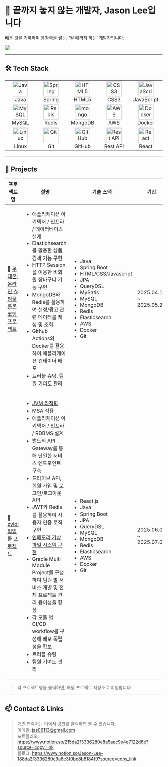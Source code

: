 <h1>👋 끝까지 놓지 않는 개발자, Jason Lee입니다</h1>

<p>배운 것을 기록하며 통찰력을 쌓는, ‘될 때까지 하는’ 개발자입니다.</p>

![](https://komarev.com/ghpvc/?username=id3ntity99)

---

## 🛠 Tech Stack

<table>
  <tr>
    <td align="center" width="96">
      <img src="https://skillicons.dev/icons?i=java" width="48" height="48" alt="Java" /><br>Java
    </td>
    <td align="center" width="96">
      <img src="https://skillicons.dev/icons?i=spring" width="48" height="48" alt="Spring" /><br>Spring
    </td>
    <td align="center" width="96">
      <img src="https://skillicons.dev/icons?i=html" width="48" height="48" alt="HTML5" /><br>HTML5
    </td>
    <td align="center" width="96">
      <img src="https://skillicons.dev/icons?i=css" width="48" height="48" alt="CSS3" /><br>CSS3
    </td>
    <td align="center" width="96">
      <img src="https://techstack-generator.vercel.app/js-icon.svg" width="48" height="48" alt="JavaScript" /><br>JavaScript
    </td>
  </tr>
  <tr>
    <td align="center" width="96">
      <img src="https://skillicons.dev/icons?i=mysql" width="48" height="48" alt="MySQL" /><br>MySQL
    </td>
    <td align="center" width="96">
      <img src="https://skillicons.dev/icons?i=redis" width="48" height="48" alt="Redis" /><br>Redis
    </td>
         <td align="center" width="96">
      <img src="https://skillicons.dev/icons?i=mongo" width="48" height="48" alt="mongo" />MongoDB
    </td>
    <td align="center" width="96">
      <img src="https://skillicons.dev/icons?i=aws" width="48" height="48" alt="AWS" /><br>AWS
    </td>
    <td align="center" width="96">
      <img src="https://techstack-generator.vercel.app/docker-icon.svg" width="48" height="48" alt="Docker" />Docker
    </td>
  </tr>
  <tr>
    <td align="center" width="96">
      <img src="https://skillicons.dev/icons?i=linux" width="48" height="48" alt="Linux" /><br>Linux
    </td>
    <td align="center" width="96">
      <img src="https://skillicons.dev/icons?i=git" width="48" height="48" alt="Git" /><br>Git
    </td>
    <td align="center" width="96">
      <img src="https://techstack-generator.vercel.app/github-icon.svg" width="48" height="48" alt="GitHub" /><br>GitHub
    </td>
    <td align="center" width="96">
      <img src="https://techstack-generator.vercel.app/restapi-icon.svg" width="48" height="48" alt="Rest API" /><br>Rest API
    </td>
    <td align="center" width="96">
      <img src="https://skillicons.dev/icons?i=react" width="48" height="48" alt="React" /><br>React
    </td>
  </tr>
</table>

---

## 🔗 Projects

| 프로젝트명 | 설명 | 기술 스택 | 기간 |
|-----------|------|-----------|------|
| 🛒 [롯데온: 온라인 쇼핑물 클론 코딩 프로젝트](https://github.com/id3ntity99/lotte1-lotteon-project-team1) | <ul><li>애플리케이션 아키텍처 / 인프라 / 데이터베이스 설계</li><li>Elastichsearch를 활용한 상품 검색 기능 구현</li><li>HTTP Session을 이용한 비회원 장바구니 기능 구현</li><li>MongoDB와 Redis를 활용하여 설정/광고 관련 데이터를 캐싱 및 조회</li><li>Github Actions와 Docker를 활용하여 애플리케이션 컨테이너 배포</li><li>트러블 슈팅, 팀원 기여도 관리</li></ul> | <ul><li>Java</li><li>Spring Boot</li><li>HTML/CSS/Javascript</li><li>JPA</li><li>QueryDSL</li><li>MyBatis</li><li>MySQL</li><li>MongoDB</li> <li>Redis</li><li>Elasticsearch</li><li>AWS</li><li>Docker</li><li>Git</li></ul>|  2025.04.18 ~ 2025.05.20 |
| 🧩 [zylo: 협업 툴 프로젝트](https://github.com/greenlotte6/lotte2-community-app-project-team4) | <ul><li>[JVM 최적화](https://www.notion.so/211da2f3336280f2a653fcafa640f8db?source=copy_link)</li><li>MSA 적용</li><li>애플리케이션 아키텍처 / 인프라 / RDBMS 설계</li><li>별도의 API Gateway를 통해 단일한 서비스 엔드포인트 구축</li><li>드라이브 API, 회원 가입 및 로그인/로그아웃 API</li><li>JWT와 Redis를 활용하여 사용자 인증 로직 구현</li><li>[인메모리 가상 파일 시스템 구현](https://www.notion.so/In-memory-217da2f3336280e1839cce7cc9331007?source=copy_link)</li><li>Gradle Multi Module Project를 구성하여 팀원 별 서비스 개발 및 전체 프로젝트 관리 용이성을 향상</li><li>각 모듈 별 CI/CD workflow를 구성해 배포 독립성을 확보</li><li>트러블 슈팅</li><li>팀원 기여도 관리</li></ul>|<ul><li>React.js</li><li>Java</li><li>Spring Boot</li><li>JPA</li><li>QueryDSL</li><li>MySQL</li><li>MongoDB</li> <li>Redis</li><li>Elasticsearch</li><li>AWS</li><li>Docker</li><li>Git</li></ul>| 2025.06.05 ~ 2025.07.01 |


> 각 프로젝트명을 클릭하면, 해당 프로젝트 저장소로 이동합니다.
---

## 📫 Contact & Links
> 개인 연락처는 이력서 링크를 클릭하면 볼 수 있습니다. <br/>
이메일: jas06113@gmail.com <br/>
포트폴리오: [https://www.notion.so/215da2f3336280e8a5aec9e4e7122d6e?source=copy_link <br/>](https://www.notion.so/zylo-21cda2f333628047af3be119efc4c0f6?source=copy_link)
블로그: https://www.notion.so/Jason-Lee-188da2f3336280e9a6e3f0bc8b8184f9?source=copy_link
